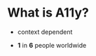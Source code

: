 # What is A11y?

- context dependent

- **1** in **6** people worldwide


<!--
Disability is not just a health problem. It is a complex phenomenon, reflecting the interaction between features of a person's body and features of the society in which they live.

1.3 billion people experience some form of disability (https://www.who.int/news-room/fact-sheets/detail/disability-and-health)
-->
